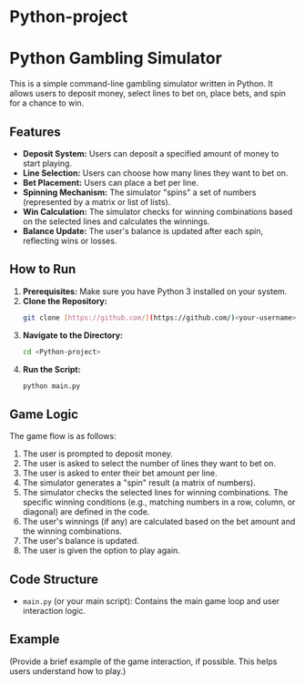﻿# Python-project
# Python Gambling Simulator

This is a simple command-line gambling simulator written in Python. It allows users to deposit money, select lines to bet on, place bets, and spin for a chance to win.

## Features

*   **Deposit System:** Users can deposit a specified amount of money to start playing.
*   **Line Selection:** Users can choose how many lines they want to bet on.
*   **Bet Placement:** Users can place a bet per line.
*   **Spinning Mechanism:** The simulator "spins" a set of numbers (represented by a matrix or list of lists).
*   **Win Calculation:** The simulator checks for winning combinations based on the selected lines and calculates the winnings.
*   **Balance Update:** The user's balance is updated after each spin, reflecting wins or losses.

## How to Run

1.  **Prerequisites:** Make sure you have Python 3 installed on your system.
2.  **Clone the Repository:**
    ```bash
    git clone [https://github.com/](https://github.com/)<your-username>/<your-repo-name>.git
    ```
3.  **Navigate to the Directory:**
    ```bash
    cd <Python-project>
    ```
4.  **Run the Script:**
    ```bash
    python main.py  
    ```

## Game Logic

The game flow is as follows:

1.  The user is prompted to deposit money.
2.  The user is asked to select the number of lines they want to bet on.
3.  The user is asked to enter their bet amount per line.
4.  The simulator generates a "spin" result (a matrix of numbers).
5.  The simulator checks the selected lines for winning combinations. The specific winning conditions (e.g., matching numbers in a row, column, or diagonal) are defined in the code.
6.  The user's winnings (if any) are calculated based on the bet amount and the winning combinations.
7.  The user's balance is updated.
8.  The user is given the option to play again.

## Code Structure

*   `main.py` (or your main script): Contains the main game loop and user interaction logic.

## Example

(Provide a brief example of the game interaction, if possible. This helps users understand how to play.)
